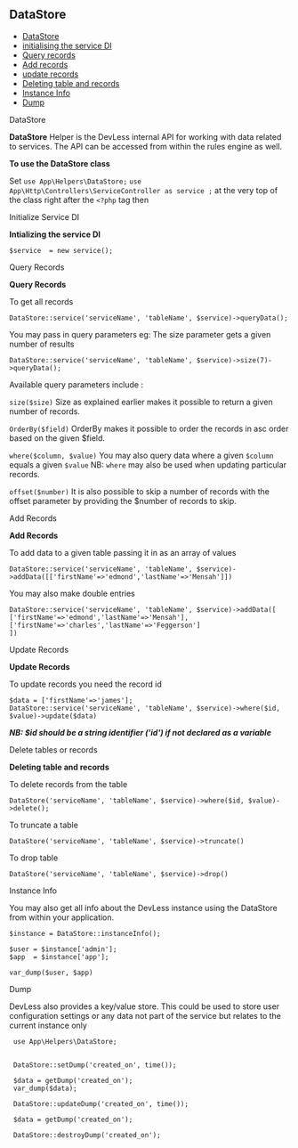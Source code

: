 ## DataStore

- [DataStore](#ds)
- [initialising the service DI](#init)
- [Query records](#query)
- [Add records](#add)
- [update records](#update)
- [Deleting table and records](#delete)
- [Instance Info](#info)
- [Dump](#dump)


<a name="ds">DataStore</a>

**DataStore** Helper is the DevLess internal API for working with data related to services.
The API can be accessed from within the rules engine as well.

**To use the DataStore class**

Set ``use App\Helpers\DataStore;``
``use App\Http\Controllers\ServiceController as service ;``
at the very top of the class right after the ``<?php`` tag then

<a name="init">Initialize Service DI</a>

**Intializing the service DI**
```
$service  = new service();
```
<a name="query">Query Records</a>

**Query Records**

To get all records
```
DataStore::service('serviceName', 'tableName', $service)->queryData();
```
You may pass in query parameters
eg: The size parameter gets a given number of results
```
DataStore::service('serviceName', 'tableName', $service)->size(7)->queryData();
```
Available query parameters include :

``size($size)`` Size as explained earlier makes it possible to return a given number of records.

``OrderBy($field)`` OrderBy makes it possible to order the records in asc order based on the given $field.

``where($column, $value)`` You may also query data where a given ``$column`` equals a given ``$value``  NB: ``where`` may also be used when updating particular records.

``offset($number)`` It is also possible to skip a number of records with the offset parameter by providing the $number of records to skip.  

<a name="add">Add Records</a>

**Add Records**

To add data to a given table  passing it in as an array of values
```
DataStore::service('serviceName', 'tableName', $service)->addData([['firstName'=>'edmond','lastName'=>'Mensah']])
```
You may also make double entries
```
DataStore::service('serviceName', 'tableName', $service)->addData([
['firstName'=>'edmond','lastName'=>'Mensah'],
['firstName'=>'charles','lastName'=>'Feggerson']
])
```
<a name="update">Update Records</a>

**Update Records**

To update records you need the record id
```
$data = ['firstName'=>'james'];
DataStore::service('serviceName', 'tableName', $service)->where($id, $value)->update($data)
```
***NB: $id should be a string identifier ('id') if not declared as a variable*** 

<a name="delete">Delete tables or records</a>

**Deleting table and records**

To delete records from the table
```
DataStore('serviceName', 'tableName', $service)->where($id, $value)->delete();
```
To truncate a table
```
DataStore('serviceName', 'tableName', $service)->truncate()
```
To drop table
```
DataStore('serviceName', 'tableName', $service)->drop()
```

<a name="info">Instance Info</a>

 You may also get all info about the DevLess instance using the DataStore from within your application.

 ```
 $instance = DataStore::instanceInfo();

 $user = $instance['admin'];
 $app  = $instance['app'];

 var_dump($user, $app)
 ```

<a name="dump">Dump</a>

DevLess also provides a key/value store. This could be used to store user configuration settings or any data not part of the service but relates to the current instance only

```
 use App\Helpers\DataStore;


 DataStore::setDump('created_on', time());

 $data = getDump('created_on');
 var_dump($data);

 DataStore::updateDump('created_on', time());

 $data = getDump('created_on');

 DataStore::destroyDump('created_on');

```
